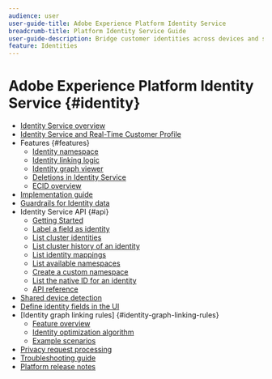 ```yaml
---
audience: user
user-guide-title: Adobe Experience Platform Identity Service
breadcrumb-title: Platform Identity Service Guide
user-guide-description: Bridge customer identities across devices and systems to deliver personalized digital experiences.
feature: Identities
---
```


# Adobe Experience Platform Identity Service {#identity}

- [Identity Service overview](home.md)
- [Identity Service and Real-Time Customer Profile](identity-and-profile.md)
- Features {#features}
  - [Identity namespace](./features/namespaces.md)
  - [Identity linking logic](./features/identity-linking-logic.md)
  - [Identity graph viewer](./features/identity-graph-viewer.md)
  - [Deletions in Identity Service](./features/deletion.md)
  - [ECID overview](./features/ecid.md)
- [Implementation guide](implementation.md)
- [Guardrails for Identity data](guardrails.md)
- Identity Service API {#api}
  - [Getting Started](api/getting-started.md)
  - [Label a field as identity](api/label-identities.md)
  - [List cluster identities](api/list-cluster-identites.md)
  - [List cluster history of an identity](api/list-cluster-history.md)
  - [List identity mappings](api/list-identity-mappings.md)
  - [List available namespaces](api/list-namespaces.md)
  - [Create a custom namespace](api/create-custom-namespace.md)
  - [List the native ID for an identity](api/list-native-id.md)
  - [API reference](https://www.adobe.io/experience-platform-apis/references/identity-service)
- [Shared device detection](shared-device-detection.md)
- [Define identity fields in the UI](label-identities.md)
- [Identity graph linking rules] {#identity-graph-linking-rules}
  - [Feature overview](./identity-graph-linking-rules/overview.md)
  - [Identity optimization algorithm](./identity-graph-linking-rules/identity-optimization-algorithm.md)
  - [Example scenarios](./identity-graph-linking-rules/example-scenarios.md)
- [Privacy request processing](privacy.md)
- [Troubleshooting guide](troubleshooting-guide.md)
- [Platform release notes](https://www.adobe.com/go/platform-release-notes-en)